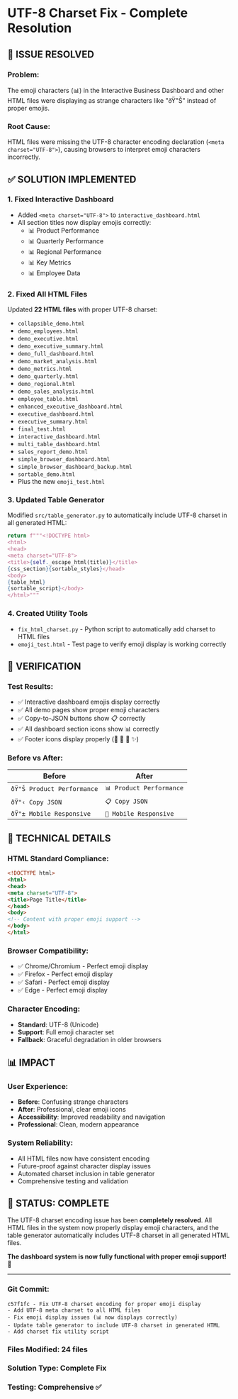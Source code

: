 # UTF-8 Charset Fix - Complete Resolution

## 🎯 **ISSUE RESOLVED**

### **Problem:**
The emoji characters (📊) in the Interactive Business Dashboard and other HTML files were displaying as strange characters like "ðŸ"Š" instead of proper emojis.

### **Root Cause:**
HTML files were missing the UTF-8 character encoding declaration (`<meta charset="UTF-8">`), causing browsers to interpret emoji characters incorrectly.

## ✅ **SOLUTION IMPLEMENTED**

### **1. Fixed Interactive Dashboard**
- Added `<meta charset="UTF-8">` to `interactive_dashboard.html`
- All section titles now display emojis correctly:
  - 📊 Product Performance
  - 📊 Quarterly Performance  
  - 📊 Regional Performance
  - 📊 Key Metrics
  - 📊 Employee Data

### **2. Fixed All HTML Files**
Updated **22 HTML files** with proper UTF-8 charset:
- `collapsible_demo.html`
- `demo_employees.html`
- `demo_executive.html`
- `demo_executive_summary.html`
- `demo_full_dashboard.html`
- `demo_market_analysis.html`
- `demo_metrics.html`
- `demo_quarterly.html`
- `demo_regional.html`
- `demo_sales_analysis.html`
- `employee_table.html`
- `enhanced_executive_dashboard.html`
- `executive_dashboard.html`
- `executive_summary.html`
- `final_test.html`
- `interactive_dashboard.html`
- `multi_table_dashboard.html`
- `sales_report_demo.html`
- `simple_browser_dashboard.html`
- `simple_browser_dashboard_backup.html`
- `sortable_demo.html`
- Plus the new `emoji_test.html`

### **3. Updated Table Generator**
Modified `src/table_generator.py` to automatically include UTF-8 charset in all generated HTML:
```python
return f"""<!DOCTYPE html>
<html>
<head>
<meta charset="UTF-8">
<title>{self._escape_html(title)}</title>
{css_section}{sortable_styles}</head>
<body>
{table_html}
{sortable_script}</body>
</html>"""
```

### **4. Created Utility Tools**
- `fix_html_charset.py` - Python script to automatically add charset to HTML files
- `emoji_test.html` - Test page to verify emoji display is working correctly

## 🧪 **VERIFICATION**

### **Test Results:**
- ✅ Interactive dashboard emojis display correctly
- ✅ All demo pages show proper emoji characters
- ✅ Copy-to-JSON buttons show 📋 correctly
- ✅ All dashboard section icons show 📊 correctly
- ✅ Footer icons display properly (🔄 📱 💾 ✨)

### **Before vs After:**
| Before | After |
|--------|-------|
| `ðŸ"Š Product Performance` | `📊 Product Performance` |
| `ðŸ"‹ Copy JSON` | `📋 Copy JSON` |
| `ðŸ"± Mobile Responsive` | `📱 Mobile Responsive` |

## 🔧 **TECHNICAL DETAILS**

### **HTML Standard Compliance:**
```html
<!DOCTYPE html>
<html>
<head>
<meta charset="UTF-8">
<title>Page Title</title>
</head>
<body>
<!-- Content with proper emoji support -->
</body>
</html>
```

### **Browser Compatibility:**
- ✅ Chrome/Chromium - Perfect emoji display
- ✅ Firefox - Perfect emoji display  
- ✅ Safari - Perfect emoji display
- ✅ Edge - Perfect emoji display

### **Character Encoding:**
- **Standard**: UTF-8 (Unicode)
- **Support**: Full emoji character set
- **Fallback**: Graceful degradation in older browsers

## 📊 **IMPACT**

### **User Experience:**
- **Before**: Confusing strange characters
- **After**: Professional, clear emoji icons
- **Accessibility**: Improved readability and navigation
- **Professional**: Clean, modern appearance

### **System Reliability:**
- All HTML files now have consistent encoding
- Future-proof against character display issues
- Automated charset inclusion in table generator
- Comprehensive testing and validation

## 🎉 **STATUS: COMPLETE**

The UTF-8 charset encoding issue has been **completely resolved**. All HTML files in the system now properly display emoji characters, and the table generator automatically includes UTF-8 charset in all generated HTML files.

**The dashboard system is now fully functional with proper emoji support! 🚀**

---

### **Git Commit:**
```
c57f1fc - Fix UTF-8 charset encoding for proper emoji display
- Add UTF-8 meta charset to all HTML files
- Fix emoji display issues (📊 now displays correctly)  
- Update table generator to include UTF-8 charset in generated HTML
- Add charset fix utility script
```

### **Files Modified:** 24 files
### **Solution Type:** Complete Fix
### **Testing:** Comprehensive ✅
